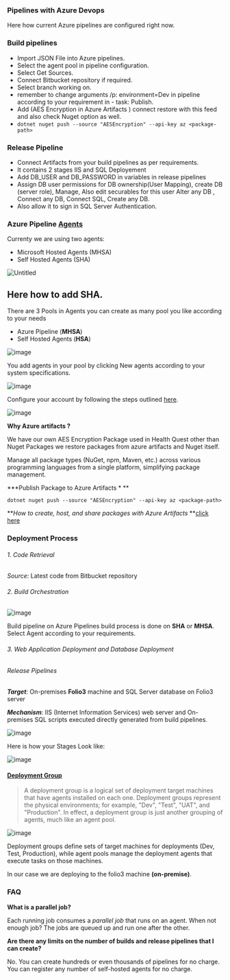 ###  Pipelines with Azure Devops 
Here how current Azure pipelines are configured right now. 
### Build pipelines 

- Import JSON File into Azure pipelines.
- Select the agent pool in pipeline configuration.
- Select Get Sources.
- Connect Bitbucket repository if required.
- Select branch working on.
- remember to change arguments /p: environment=Dev in pipeline according to your requirement in - task: Publish.
- Add (AES Encryption in Azure Artifacts ) connect restore with this feed and also check Nuget option as well.
- `dotnet nuget push --source "AESEncryption" --api-key az <package-path>`

### Release Pipeline 

- Connect Artifacts from your build pipelines as per requirements.
- It contains 2 stages  IIS and SQL Deployement
- Add DB_USER and DB_PASSWORD in variables in release pipelines 
- Assign DB user permissions for DB ownership(User Mapping), create DB (server role), Manage, Also edit securables for this user Alter any DB , Connect any DB, Connect SQL, Create any DB. 
- Also allow it to sign in SQL Server Authentication.


### Azure Pipeline [Agents](https://learn.microsoft.com/en-us/azure/devops/pipelines/agents/agents?view=azure-devops&tabs=yaml%2Cbrowser) 

Currenty we are using two agents:
- Microsoft  Hosted Agents (MHSA)
- Self Hosted Agents (SHA)


![Untitled](https://github.com/HUNZALAMUSHTAQ/devops-readme/assets/75185145/89be01f4-df08-41ad-9582-90ec489169ce)



## Here how to add SHA. 

There are 3 Pools in Agents you can create as many pool you like according to your needs 
- Azure Pipeline (**MHSA**)
- Self Hosted Agents (**HSA**)


![image](https://github.com/HUNZALAMUSHTAQ/devops-readme/assets/75185145/ba55a177-dcee-4a5f-a59b-67404deed78c)

You add agents in your pool by clicking New agents according to your system specifications. 

![image](https://github.com/HUNZALAMUSHTAQ/devops-readme/assets/75185145/8d309d96-7aee-48fe-b2c4-34f042e76aae)

Configure your account by following the steps outlined [here](https://learn.microsoft.com/en-us/azure/devops/pipelines/agents/windows-agent?view=azure-devops#permissions).

![image](https://github.com/HUNZALAMUSHTAQ/devops-readme/assets/75185145/dc470d18-6675-4487-b745-e836c15abf18)



**Why Azure artifacts  ?**

We have our own AES Encryption Package used in Health Quest other than Nuget Packages we restore packages from azure artifacts and Nuget itself. 

Manage all package types (NuGet, npm, Maven, etc.) across various programming languages from a single platform, simplifying package management.

***Publish Package to Azure Artifacts *
**

`dotnet nuget push --source "AESEncryption" --api-key az <package-path>`

***How to create, host, and share packages with Azure Artifacts* **[click here](https://www.youtube.com/watch?v=xHNXwqxV7Uc)

### Deployment Process
###### 1. Code Retrieval
*Source*: Latest code from Bitbucket repository

###### 2. Build Orchestration
![image](https://github.com/HUNZALAMUSHTAQ/devops-readme/assets/75185145/fc4e2e07-371f-4a29-af8b-678cee5cf94c)



Build pipeline on Azure Pipelines build process is done on **SHA** or **MHSA**. Select Agent according to your requirements.

###### 3. Web Application Deployment and Database Deployment

###### Release Pipelines 

***Target***:  On-premises **Folio3** machine and SQL Server database on Folio3 server

***Mechanism***: IIS (Internet Information Services) web server and On-premises SQL scripts executed directly generated from build pipelines.



![image](https://github.com/HUNZALAMUSHTAQ/devops-readme/assets/75185145/9de39615-8290-4c39-aa25-8c1633b8e2b3)

Here is how your Stages Look like: 

![image](https://github.com/HUNZALAMUSHTAQ/devops-readme/assets/75185145/1b7b65a0-f0e9-461a-8a15-a92be46ca94a)

#### [Deployment Group ](https://learn.microsoft.com/en-us/azure/devops/pipelines/release/deployment-groups/?view=azure-devops)
> A deployment group is a logical set of deployment target machines that have agents installed on each one. Deployment groups represent the physical environments; for example, "Dev", "Test", "UAT", and "Production". In effect, a deployment group is just another grouping of agents, much like an agent pool.

![image](https://github.com/HUNZALAMUSHTAQ/devops-readme/assets/75185145/57fdb3ec-ee63-42c4-a6c3-56bb48fc5aa3)

Deployment groups define sets of target machines for deployments (Dev, Test, Production), while agent pools manage the deployment agents that execute tasks on those machines.

In our case we are deploying to the folio3 machine **(on-premise)**.

### FAQ
**What is a parallel job?**

Each running job consumes a *parallel job* that runs on an agent.
When not enough job? The jobs are queued up and run one after the other.

**Are there any limits on the number of builds and release pipelines that I can create?**

No. You can create hundreds or even thousands of pipelines for no charge. You can register any number of self-hosted agents for no charge.
